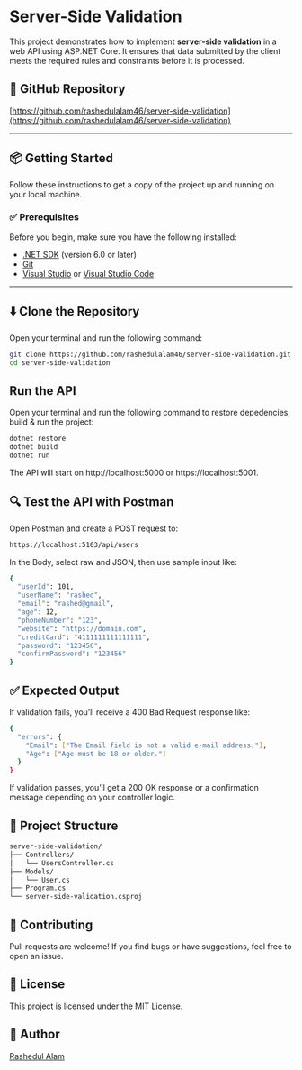 # Server-Side Validation

This project demonstrates how to implement **server-side validation** in a web API using ASP.NET Core. It ensures that data submitted by the client meets the required rules and constraints before it is processed.

## 🔗 GitHub Repository

[https://github.com/rashedulalam46/server-side-validation](https://github.com/rashedulalam46/server-side-validation)

---

## 📦 Getting Started

Follow these instructions to get a copy of the project up and running on your local machine.

### ✅ Prerequisites

Before you begin, make sure you have the following installed:

- [.NET SDK](https://dotnet.microsoft.com/download) (version 6.0 or later)
- [Git](https://git-scm.com/)
- [Visual Studio](https://visualstudio.microsoft.com/) or [Visual Studio Code](https://code.visualstudio.com/)

---

## ⬇️ Clone the Repository

Open your terminal and run the following command:

```bash
git clone https://github.com/rashedulalam46/server-side-validation.git
cd server-side-validation
```

## Run the API

Open your terminal and run the following command to restore depedencies, build & run the project:

```bash
dotnet restore
dotnet build
dotnet run
```

The API will start on http://localhost:5000 or https://localhost:5001.

## 🔍 Test the API with Postman

Open Postman and create a POST request to:

```bash
https://localhost:5103/api/users
```

In the Body, select raw and JSON, then use sample input like:

```bash
{
  "userId": 101,
  "userName": "rashed",
  "email": "rashed@gmail",
  "age": 12,
  "phoneNumber": "123",
  "website": "https://domain.com",
  "creditCard": "4111111111111111",
  "password": "123456",
  "confirmPassword": "123456"
}
```

## ✅ Expected Output

If validation fails, you’ll receive a 400 Bad Request response like:

```bash
{
  "errors": {
    "Email": ["The Email field is not a valid e-mail address."],
    "Age": ["Age must be 18 or older."]
  }
}
```

If validation passes, you’ll get a 200 OK response or a confirmation message depending on your controller logic.

## 📁 Project Structure

```bash
server-side-validation/
├── Controllers/
│   └── UsersController.cs
├── Models/
│   └── User.cs
├── Program.cs
└── server-side-validation.csproj
```

## 🤝 Contributing
Pull requests are welcome! If you find bugs or have suggestions, feel free to open an issue.

## 📄 License
This project is licensed under the MIT License.

## 👤 Author
[Rashedul Alam](https://github.com/rashedulalam46)







